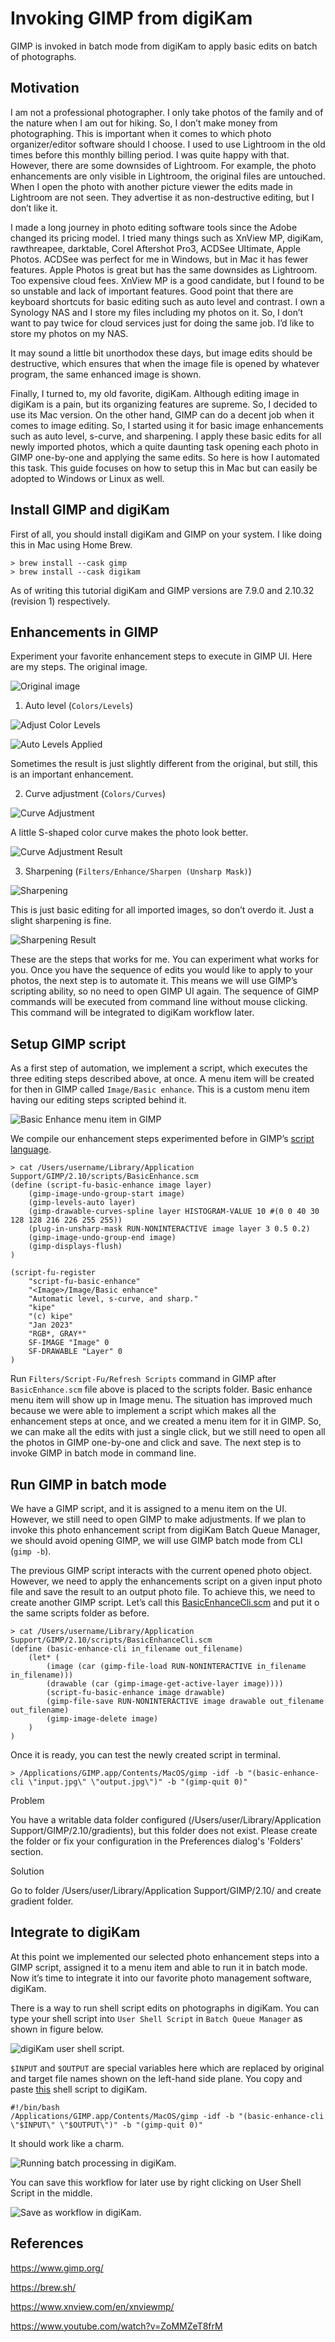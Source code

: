 # Invoking GIMP from digiKam
GIMP is invoked in batch mode from digiKam to apply basic edits on batch of photographs.

## Motivation
I am not a professional photographer. I only take photos of the family and of the nature when I am out for hiking. So, I don’t make money from photographing. This is important when it comes to which photo organizer/editor software should I choose. I used to use Lightroom in the old times before this monthly billing period. I was quite happy with that. However, there are some downsides of Lightroom. For example, the photo enhancements are only visible in Lightroom, the original files are untouched. When I open the photo with another picture viewer the edits made in Lightroom are not seen. They advertise it as non-destructive editing, but I don’t like it.

I made a long journey in photo editing software tools since the Adobe changed its pricing model. I tried many things such as XnView MP, digiKam, rawthreapee, darktable, Corel Aftershot Pro3, ACDSee Ultimate, Apple Photos. ACDSee was perfect for me in Windows, but in Mac it has fewer features. Apple Photos is great but has the same downsides as Lightroom. Too expensive cloud fees. XnView MP is a good candidate, but I found to be so unstable and lack of important features. Good point that there are keyboard shortcuts for basic editing such as auto level and contrast. 
I own a Synology NAS and I store my files including my photos on it. So, I don’t want to pay twice for cloud services just for doing the same job. I’d like to store my photos on my NAS.

It may sound a little bit unorthodox these days, but image edits should be destructive, which ensures that when the image file is opened by whatever program, the same enhanced image is shown.

Finally, I turned to, my old favorite, digiKam. Although editing image in digiKam is a pain, but its organizing features are supreme. So, I decided to use its Mac version. On the other hand, GIMP can do a decent job when it comes to image editing. So, I started using it for basic image enhancements such as auto level, s-curve, and sharpening. I apply these basic edits for all newly imported photos, which a quite daunting task opening each photo in GIMP one-by-one and applying the same edits. So here is how I automated this task. This guide focuses on how to setup this in Mac but can easily be adopted to Windows or Linux as well.

## Install GIMP and digiKam
First of all, you should install digiKam and GIMP on your system. I like doing this in Mac using Home Brew.
```
> brew install --cask gimp
> brew install --cask digikam
```
As of writing this tutorial digiKam and GIMP versions are 7.9.0 and 2.10.32 (revision 1) respectively.

## Enhancements in GIMP
Experiment your favorite enhancement steps to execute in GIMP UI. Here are my steps.
The original image.

![Original image](./pictures/picture_01.png)

1. Auto level (`Colors/Levels`)

![Adjust Color Levels](./pictures/picture_02.png)

![Auto Levels Applied](./pictures/picture_03.png)

Sometimes the result is just slightly different from the original, but still, this is an important enhancement.

2.	Curve adjustment (`Colors/Curves`)

![Curve Adjustment](./pictures/picture_04.png)

A little S-shaped color curve makes the photo look better.

![Curve Adjustment Result](./pictures/picture_05.png)

3.	Sharpening (`Filters/Enhance/Sharpen (Unsharp Mask)`)

![Sharpening](./pictures/picture_06.png)

This is just basic editing for all imported images, so don’t overdo it. Just a slight sharpening is fine.

![Sharpening Result](./pictures/picture_07.png)

These are the steps that works for me. You can experiment what works for you. Once you have the sequence of edits you would like to apply to your photos, the next step is to automate it. This means we will use GIMP’s scripting ability, so no need to open GIMP UI again. The sequence of GIMP commands will be executed from command line without mouse clicking. This command will be integrated to digiKam workflow later. 

## Setup GIMP script
As a first step of automation, we implement a script, which executes the three editing steps described above, at once. A menu item will be created for then in GIMP called `Image/Basic enhance`. This is a custom menu item having our editing steps scripted behind it.

![Basic Enhance menu item in GIMP](./pictures/picture_08.png)

We compile our enhancement steps experimented before in GIMP’s [script language](./gimp_scripts/BasicEnhance.scm).

```
> cat /Users/username/Library/Application Support/GIMP/2.10/scripts/BasicEnhance.scm
(define (script-fu-basic-enhance image layer)
    (gimp-image-undo-group-start image)
    (gimp-levels-auto layer)
    (gimp-drawable-curves-spline layer HISTOGRAM-VALUE 10 #(0 0 40 30 128 128 216 226 255 255))
    (plug-in-unsharp-mask RUN-NONINTERACTIVE image layer 3 0.5 0.2)
    (gimp-image-undo-group-end image)
    (gimp-displays-flush)
)

(script-fu-register
    "script-fu-basic-enhance"
    "<Image>/Image/Basic enhance"
    "Automatic level, s-curve, and sharp."
    "kipe"
    "(c) kipe"
    "Jan 2023"
    "RGB*, GRAY*"
    SF-IMAGE "Image" 0
    SF-DRAWABLE "Layer" 0
)
```

Run `Filters/Script-Fu/Refresh Scripts` command in GIMP after `BasicEnhance.scm` file above is placed to the scripts folder. Basic enhance menu item will show up in Image menu.
The situation has improved much because we were able to implement a script which makes all the enhancement steps at once, and we created a menu item for it in GIMP. So, we can make all the edits with just a single click, but we still need to open all the photos in GIMP one-by-one and click and save. The next step is to invoke GIMP in batch mode in command line.

## Run GIMP in batch mode
We have a GIMP script, and it is assigned to a menu item on the UI. However, we still need to open GIMP to make adjustments. If we plan to invoke this photo enhancement script from digiKam Batch Queue Manager, we should avoid opening GIMP, we will use GIMP batch mode from CLI (`gimp -b`).

The previous GIMP script interacts with the current opened photo object. However, we need to apply the enhancements script on a given input photo file and save the result to an output photo file. To achieve this, we need to create another GIMP script. Let’s call this [BasicEnhanceCli.scm](./gimp_scripts/BasicEnhanceCli.scm) and put it o the same scripts folder as before.

```
> cat /Users/username/Library/Application Support/GIMP/2.10/scripts/BasicEnhanceCli.scm
(define (basic-enhance-cli in_filename out_filename)
    (let* (
        (image (car (gimp-file-load RUN-NONINTERACTIVE in_filename in_filename)))
        (drawable (car (gimp-image-get-active-layer image))))
        (script-fu-basic-enhance image drawable)
        (gimp-file-save RUN-NONINTERACTIVE image drawable out_filename out_filename)
        (gimp-image-delete image)
    )
)
```
Once it is ready, you can test the newly created script in terminal.

```
> /Applications/GIMP.app/Contents/MacOS/gimp -idf -b "(basic-enhance-cli \"input.jpg\" \"output.jpg\")" -b "(gimp-quit 0)"
```

Problem

You have a writable data folder configured (/Users/user/Library/Application Support/GIMP/2.10/gradients), but this folder does not exist. Please create the folder or fix your configuration in the Preferences dialog's 'Folders' section.

Solution

Go to folder /Users/user/Library/Application Support/GIMP/2.10/ and create gradient folder.

## Integrate to digiKam
At this point we implemented our selected photo enhancement steps into a GIMP script, assigned it to a menu item and able to run it in batch mode. Now it’s time to integrate it into our favorite photo management software, digiKam.

There is a way to run shell script edits on photographs in digiKam. You can type your shell script into `User Shell Script` in `Batch Queue Manager` as shown in figure below.

![digiKam user shell script.](./pictures/picture_09.png)

`$INPUT` and `$OUTPUT` are special variables here which are replaced by original and target file names shown on the left-hand side plane.
You copy and paste [this](./bash_scripts/basic_enchance.sh) shell script to digiKam.

```
#!/bin/bash
/Applications/GIMP.app/Contents/MacOS/gimp -idf -b "(basic-enhance-cli \"$INPUT\" \"$OUTPUT\")" -b "(gimp-quit 0)"
```

It should work like a charm.

![Running batch processing in digiKam.](./pictures/picture_10.png)

You can save this workflow for later use by right clicking on User Shell Script in the middle.

![Save as workflow in digiKam.](./pictures/picture_11.png)

## References

https://www.gimp.org/

https://brew.sh/

https://www.xnview.com/en/xnviewmp/

https://www.youtube.com/watch?v=ZoMMZeT8frM






